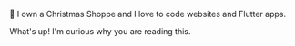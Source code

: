 🎄 I own a Christmas Shoppe and I love to code websites and Flutter apps.

What's up! I'm curious why you are reading this.


<!---
What's up! I'm curious why you are reading this.
--->

